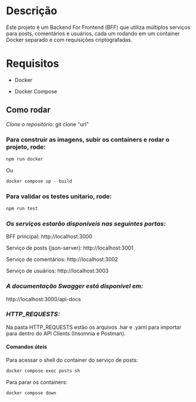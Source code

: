 # **Descrição**
Este projeto é um Backend For Frontend (BFF) que utiliza múltiplos serviços para posts, comentários e usuários, cada um rodando em um container Docker separado e com requisições criptografadas. 

# **Requisitos**
* Docker

* Docker Compose

## Como rodar

*Clone o repositório:*
git clone "url"

### **Para construir as imagens, subir os containers e rodar o projeto, rode:**
```js
npm run docker 
```
Ou
```js
docker compose up --build
```

### **Para validar os testes unitario, rode:**
```js
npm run test
```

### *Os serviços estarão disponíveis nas seguintes portas:*

BFF principal: http://localhost:3000

Serviço de posts (json-server): http://localhost:3001

Serviço de comentários: http://localhost:3002

Serviço de usuários: http://localhost:3003


### *A documentação Swagger está disponível em:*
http://localhost:3000/api-docs

### *HTTP_REQUESTS:*
Na pasta HTTP_REQUESTS estão os arquivos .har e .yaml para importar para dentro do API Clients (Insomnia e Postman).

#### Comandos úteis

Para acessar o shell do container do serviço de posts:
```js
docker compose exec posts sh
```

Para parar os containers:
```js
docker compose down
```